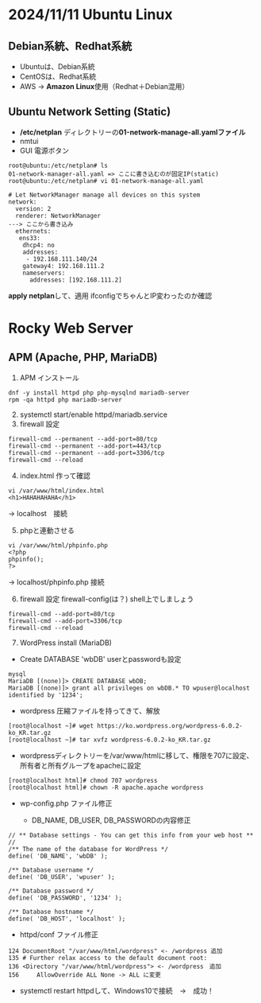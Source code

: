 # 2024/11/11 Ubuntu Linux

## Debian系統、Redhat系統
- Ubuntuは、Debian系統
- CentOSは、Redhat系統
- AWS -> **Amazon Linux**使用（Redhat＋Debian混用）

## Ubuntu Network Setting (Static)
- **/etc/netplan** ディレクトリーの**01-network-manage-all.yamlファイル**
- nmtui
- GUI 電源ボタン
```shell
root@ubuntu:/etc/netplan# ls
01-network-manager-all.yaml => ここに書き込むのが固定IP(static)
root@ubuntu:/etc/netplan# vi 01-network-manage-all.yaml
```

```
# Let NetworkManager manage all devices on this system
network:
  version: 2
  renderer: NetworkManager
---> ここから書き込み
  ethernets:
   ens33:
    dhcp4: no
    addresses:
     - 192.168.111.140/24
    gateway4: 192.168.111.2
    nameservers:
      addresses: [192.168.111.2]
```
**apply netplan**して、適用
ifconfigでちゃんとIP変わったのか確認

# Rocky Web Server
## APM (Apache, PHP, MariaDB)
1. APM インストール
```shell
dnf -y install httpd php php-mysqlnd mariadb-server
rpm -qa httpd php mariadb-server
```
2. systemctl start/enable httpd/mariadb.service
3. firewall 設定
```shell
firewall-cmd --permanent --add-port=80/tcp
firewall-cmd --permanent --add-port=443/tcp
firewall-cmd --permanent --add-port=3306/tcp
firewall-cmd --reload
```
4. index.html 作って確認
```shell
vi /var/www/html/index.html
<h1>HAHAHAHAHA</h1>
```
-> localhost　接続

5. phpと連動させる
```shell
vi /var/www/html/phpinfo.php
<?php
phpinfo();
?>
```
-> localhost/phpinfo.php 接続

6. firewall 設定
firewall-config(は？)
shell上でしましょう
```shell
firewall-cmd --add-port=80/tcp
firewall-cmd --add-port=3306/tcp
firewall-cmd --reload
```

7. WordPress install (MariaDB)

+ Create DATABASE 'wbDB'
userとpasswordも設定
```
mysql
MariaDB [(none)]> CREATE DATABASE wbDB;
MariaDB [(none)]> grant all privileges on wbDB.* TO wpuser@localhost identified by '1234';
```

+ wordpress 圧縮ファイルを持ってきて、解放

```
[root@localhost ~]# wget https://ko.wordpress.org/wordpress-6.0.2-ko_KR.tar.gz
[root@localhost ~]# tar xvfz wordpress-6.0.2-ko_KR.tar.gz
```
+ wordpressディレクトリーを/var/www/htmlに移して、権限を707に設定、所有者と所有グループをapacheに設定
```
[root@localhost html]# chmod 707 wordpress
[root@localhost html]# chown -R apache.apache wordpress
```
+ wp-config.php ファイル修正

    + DB_NAME, DB_USER, DB_PASSWORDの内容修正
```
// ** Database settings - You can get this info from your web host ** //
/** The name of the database for WordPress */
define( 'DB_NAME', 'wbDB' ); 

/** Database username */
define( 'DB_USER', 'wpuser' );

/** Database password */
define( 'DB_PASSWORD', '1234' );

/** Database hostname */
define( 'DB_HOST', 'localhost' );

```
+ httpd/conf ファイル修正
```
124 DocumentRoot "/var/www/html/wordpress" <- /wordpress 追加
135 # Further relax access to the default document root:
136 <Directory "/var/www/html/wordpress"> <- /wordpress　追加
156     AllowOverride ALL None -> ALL に変更
```
+ systemctl restart httpdして、Windows10で接続　→　成功！